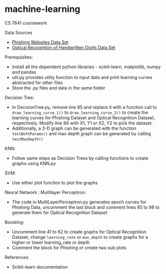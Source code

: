 # machine-learning
CS 7641 coursework

Data Sources
* [Phishing Websites Data Set](https://archive.ics.uci.edu/ml/datasets/phishing+websites#)
* [Optical Recognition of Handwritten Digits Data Set](https://archive.ics.uci.edu/ml/datasets/Optical+Recognition+of+Handwritten+Digits)

Prerequisites:
* Install all the dependent python libraries - scikit-learn, matplotlib, numpy and pandas
* util.py provides utlity function to input data and print learning curves abstracted for other files
* Store the .py files and data in the same folder

Decision Tree:
* In DecisionTree.py, remove line 85 and replace it with a function call to `draw_learning_curve_1()` to `draw_learning_curve_2()` to create the learning curves for Phishing Dataset and Optical Recognition Dataset, respectively. Modify line 84 with X1, Y1 or X2, Y2 to pick the dataset.
* Additionally, a 3-D graph can be generated with the function `testBothParams()` and max depth graph can be generated by calling `testMaxDepth()`

KNN:
* Follow same steps as Decision Trees by calling functions to create graphs using KNN.py

SVM:
* Use either plot function to plot the graphs

Neural Network : Multilayer Perceptron:
* The code in MultiLayerPerceptron.py generates epoch curves for Phishing Data, uncomment the last block and comment lines 85 to 98 to generate them for Optical Recognition Dataset

Boosting:
* Uncomment line 41 to 62 to create graphs for Optical Recognition Dataset, change `learning_rate` or `max_depth` to create  graphs for a higher or lower learning_rate or depth
* Comment the block for Phishing or create two sub plots



References:
* Scikit-learn documentation





